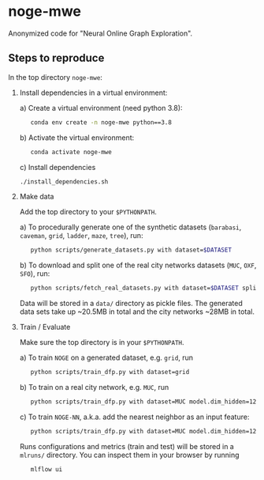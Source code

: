 # noge-mwe
Anonymized code for "Neural Online Graph Exploration".

## Steps to reproduce

In the top directory `noge-mwe`:

1. Install dependencies in a virtual environment:
   
   a) Create a virtual environment (need python 3.8):
   ```bash
      conda env create -n noge-mwe python==3.8
    ```
   b) Activate the virtual environment:
   ```bash
      conda activate noge-mwe
   ```
   c) Install dependencies
   ```bash
   ./install_dependencies.sh
   ```

2. Make data
   
    Add the top directory to your `$PYTHONPATH`.

    a) To procedurally generate one of the synthetic datasets (`barabasi`, `caveman`, `grid`, `ladder`, `maze`, 
   `tree`), run:
   
    ```bash
       python scripts/generate_datasets.py with dataset=$DATASET
    ```

    b) To download and split one of the real city networks datasets (`MUC`, `OXF`, `SFO`), run:
    ```bash
       python scripts/fetch_real_datasets.py with dataset=$DATASET split=True
    ```
   
    Data will be stored in a `data/` directory as pickle files.
    The generated data sets take up ~20.5MB in total and the city networks ~28MB in total.


3. Train / Evaluate

   Make sure the top directory is in your `$PYTHONPATH`.
   
    a) To train `NOGE` on a generated dataset, e.g. `grid`, run
    ```bash
       python scripts/train_dfp.py with dataset=grid
    ```

    b) To train on a real city network, e.g. `MUC`, run
    ```bash
       python scripts/train_dfp.py with dataset=MUC model.dim_hidden=128
    ```

    c) To train `NOGE-NN`, a.k.a. add the nearest neighbor as an input feature:
    ```bash
       python scripts/train_dfp.py with dataset=MUC model.dim_hidden=128 cat_features=YN
    ```

    Runs configurations and metrics (train and test) will be stored in a `mlruns/` directory. You can inspect them 
   in your browser by running
   ```bash
      mlflow ui
   ```
